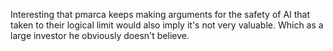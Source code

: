 Interesting that pmarca keeps making arguments for the safety of AI that taken to their logical limit would also imply it's not very valuable. Which as a large investor he obviously doesn't believe.

